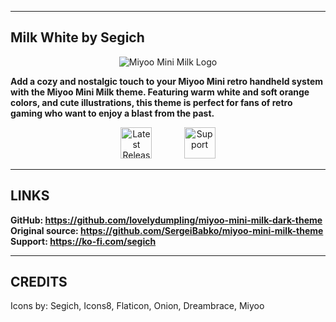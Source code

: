 ----------------------
 Milk White by Segich
----------------------
<div align="center"><img align="center" alt="Miyoo Mini Milk Logo" src="https://raw.githubusercontent.com/SergeiBabko/miyoo-mini-milk-theme/main/assets/logo.png"></div>

**Add a cozy and nostalgic touch to your Miyoo Mini retro handheld system with the Miyoo Mini Milk theme. Featuring warm white and soft orange colors, and cute illustrations, this theme is perfect for fans of retro gaming who want to enjoy a blast from the past.**

<p align="center">
    <a href="https://github.com/lovelydumpling/miyoo-mini-milk-dark-theme/releases/latest" target="_blank"><img alt="Latest Release" src="https://raw.githubusercontent.com/SergeiBabko/miyoo-mini-milk-theme/main/assets/download_latest.png" height="50px"></a>
    &nbsp;&nbsp;&nbsp;&nbsp;&nbsp;
    &nbsp;&nbsp;&nbsp;&nbsp;&nbsp;
    <a href="https://ko-fi.com/segich" target="_blank"><img alt="Support" src="https://raw.githubusercontent.com/SergeiBabko/miyoo-mini-milk-theme/main/assets/kofi_support.png" height="50px"></a>
</p>

-------
 LINKS
-------
**GitHub: https://github.com/lovelydumpling/miyoo-mini-milk-dark-theme**  
**Original source: https://github.com/SergeiBabko/miyoo-mini-milk-theme**  
**Support: https://ko-fi.com/segich**

---------
 CREDITS
---------
Icons by: Segich, Icons8, Flaticon, Onion, Dreambrace, Miyoo
